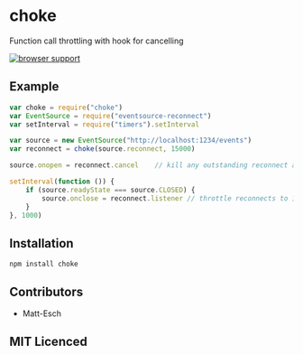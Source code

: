 # choke

<!-- [![browser support][5]][6] -->

<!-- [![build status][1]][2] [![NPM version][7]][8] [![dependency status][3]][4] -->

Function call throttling with hook for cancelling

[![browser support](https://ci.testling.com/USER/PROJECT.png)](https://ci.testling.com/USER/PROJECT)

## Example

```js
var choke = require("choke")
var EventSource = require("eventsource-reconnect")
var setInterval = require("timers").setInterval

var source = new EventSource("http://localhost:1234/events")
var reconnect = choke(source.reconnect, 15000)

source.onopen = reconnect.cancel    // kill any outstanding reconnect attempts

setInterval(function ()) {
    if (source.readyState === source.CLOSED) {
        source.onclose = reconnect.listener // throttle reconnects to 15 secs
    }
}, 1000)
```

## Installation

`npm install choke`

## Contributors

 - Matt-Esch

## MIT Licenced

  [1]: https://secure.travis-ci.org/Matt-Esch/choke.png
  [2]: https://travis-ci.org/Matt-Esch/choke
  [3]: https://david-dm.org/Matt-Esch/choke.png
  [4]: https://david-dm.org/Matt-Esch/choke
  [5]: https://ci.testling.com/Matt-Esch/choke.png
  [6]: https://ci.testling.com/Matt-Esch/choke
  [7]: https://badge.fury.io/js/choke.png
  [8]: https://badge.fury.io/js/choke
